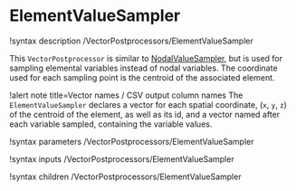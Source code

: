 # ElementValueSampler

!syntax description /VectorPostprocessors/ElementValueSampler

This `VectorPostprocessor` is similar to [NodalValueSampler](NodalValueSampler.md),
but is used for sampling elemental variables instead of nodal variables. The
coordinate used for each sampling point is the centroid of the associated
element.

!alert note title=Vector names / CSV output column names
The `ElementValueSampler` declares a vector for each spatial coordinate, (`x`, `y`, `z`) of the centroid of the element,
as well as its id, and a vector named after each variable sampled, containing the variable values.

!syntax parameters /VectorPostprocessors/ElementValueSampler

!syntax inputs /VectorPostprocessors/ElementValueSampler

!syntax children /VectorPostprocessors/ElementValueSampler
